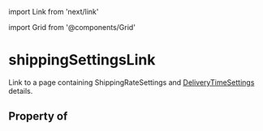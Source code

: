 import Link from 'next/link'
  
import Grid from '@components/Grid'

# shippingSettingsLink

Link to a page containing <Link href="/ShippingRateSettings">ShippingRateSettings</Link> and <a class="localLink" href="/DeliveryTimeSettings">DeliveryTimeSettings</a> details.

## Property of



